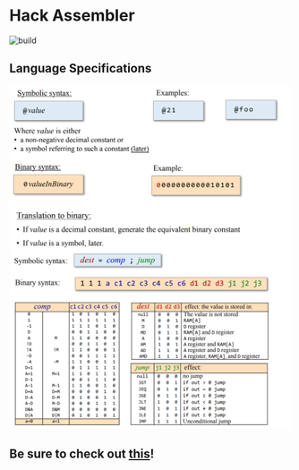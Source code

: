 # Hack Assembler
![build](https://travis-ci.com/Yuchen-Wang-SH/Hack-Assembler.svg?branch=master)

## Language Specifications
![A](images/A.png)
![C](images/C.png)

## Be sure to check out [this](https://github.com/Yuchen-Wang-SH/Build-a-Computer-From-Logic-Gates-to-Operating-System/tree/master/projects/06)!
